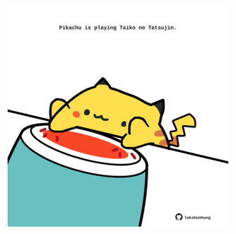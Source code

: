 <!-- built at 07/09/2022, 01:29:45 UTC -->
<p align="center">
  <img width="500" height="500" src="./ReadmeImage.svg">
</p>
